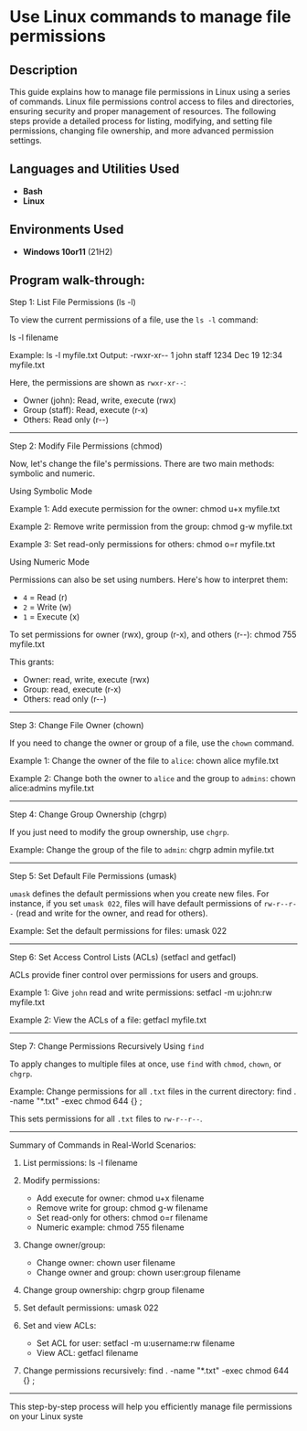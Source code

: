 <h1>Use Linux commands to manage file permissions</h1>

<h2>Description</h2>
This guide explains how to manage file permissions in Linux using a series of commands. Linux file permissions control access to files and directories, ensuring security and proper management of resources. The following steps provide a detailed process for listing, modifying, and setting file permissions, changing file ownership, and more advanced permission settings.
<br />


<h2>Languages and Utilities Used</h2>

- <b>Bash</b> 
- <b>Linux</b>

<h2>Environments Used </h2>

- <b>Windows 10or11</b> (21H2)

<h2>Program walk-through:</h2>

Step 1: List File Permissions (ls -l)

To view the current permissions of a file, use the `ls -l` command:

ls -l filename

Example:
ls -l myfile.txt
Output:
-rwxr-xr-- 1 john staff 1234 Dec 19 12:34 myfile.txt

Here, the permissions are shown as `rwxr-xr--`:
- Owner (john): Read, write, execute (rwx)
- Group (staff): Read, execute (r-x)
- Others: Read only (r--)

---

Step 2: Modify File Permissions (chmod)

Now, let's change the file's permissions. There are two main methods: symbolic and numeric.

Using Symbolic Mode

Example 1: Add execute permission for the owner:
chmod u+x myfile.txt

Example 2: Remove write permission from the group:
chmod g-w myfile.txt

Example 3: Set read-only permissions for others:
chmod o=r myfile.txt

Using Numeric Mode

Permissions can also be set using numbers. Here's how to interpret them:
- `4` = Read (r)
- `2` = Write (w)
- `1` = Execute (x)

To set permissions for owner (rwx), group (r-x), and others (r--):
chmod 755 myfile.txt

This grants:
- Owner: read, write, execute (rwx)
- Group: read, execute (r-x)
- Others: read only (r--)

---

Step 3: Change File Owner (chown)

If you need to change the owner or group of a file, use the `chown` command.

Example 1: Change the owner of the file to `alice`:
chown alice myfile.txt

Example 2: Change both the owner to `alice` and the group to `admins`:
chown alice:admins myfile.txt

---

Step 4: Change Group Ownership (chgrp)

If you just need to modify the group ownership, use `chgrp`.

Example: Change the group of the file to `admin`:
chgrp admin myfile.txt

---

Step 5: Set Default File Permissions (umask)

`umask` defines the default permissions when you create new files. For instance, if you set `umask 022`, files will have default permissions of `rw-r--r--` (read and write for the owner, and read for others).

Example: Set the default permissions for files:
umask 022

---

Step 6: Set Access Control Lists (ACLs) (setfacl and getfacl)

ACLs provide finer control over permissions for users and groups.

Example 1: Give `john` read and write permissions:
setfacl -m u:john:rw myfile.txt

Example 2: View the ACLs of a file:
getfacl myfile.txt

---

Step 7: Change Permissions Recursively Using `find`

To apply changes to multiple files at once, use `find` with `chmod`, `chown`, or `chgrp`.

Example: Change permissions for all `.txt` files in the current directory:
find . -name "*.txt" -exec chmod 644 {} \;

This sets permissions for all `.txt` files to `rw-r--r--`.

---

Summary of Commands in Real-World Scenarios:

1. List permissions:
   ls -l filename

2. Modify permissions:
   - Add execute for owner: chmod u+x filename
   - Remove write for group: chmod g-w filename
   - Set read-only for others: chmod o=r filename
   - Numeric example: chmod 755 filename

3. Change owner/group:
   - Change owner: chown user filename
   - Change owner and group: chown user:group filename

4. Change group ownership:
   chgrp group filename

5. Set default permissions:
   umask 022

6. Set and view ACLs:
   - Set ACL for user: setfacl -m u:username:rw filename
   - View ACL: getfacl filename

7. Change permissions recursively:
   find . -name "*.txt" -exec chmod 644 {} \;

---

This step-by-step process will help you efficiently manage file permissions on your Linux syste
